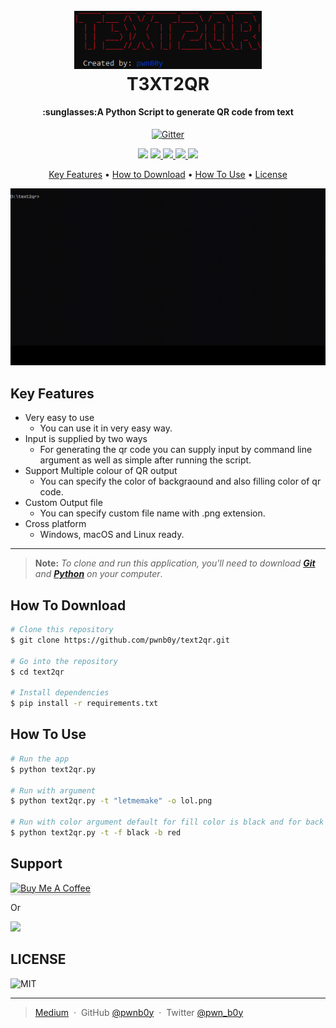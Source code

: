 
<h1 align="center">
  <br>
  <a href="http://www.amitmerchant.com/electron-markdownify"><img src="Images/logo.png" alt="logo" width="300"></a>
  <br>
  T3XT2QR
  <br>
</h1>

<h4 align="center">:sunglasses:A Python Script to generate QR code from text</h4>

<p align="center">
  <a href="https://www.python.org/">
    <img src="https://forthebadge.com/images/badges/made-with-python.svg"
         alt="Gitter">
  </a>
  </p>
  <p align="center">
  <a href="https://github.com/pwnb0y/text2qr/blob/main/LICENSE"><img src="https://badgen.net/pypi/license/pip/"></a>
  <a href="https://twitter.com/pwn_b0y">
      <img src="https://badgen.net/badge/icon/twitter?icon=twitter&label">
  </a>
  <a href="https://www.linkedin.com/in/vickyaryan/">
    <img src="https://badgen.net/badge/icon/linkedin?icon=linkedin&label">
  </a>
   </a>
  <a href="https://pwnb0y.medium.com/">
    <img src="https://badgen.net/badge/icon/medium?icon=medium&label">
  </a>
   <a href="">
    <img src="https://img.shields.io/github/release/Naereen/StrapDown.js.svg">
  </a>
</p>

<p align="center">
  <a href="#key-features">Key Features</a> •
   <a href="#how-to-download">How to Download</a> •
  <a href="#how-to-use">How To Use</a> •
  <a href="#license">License</a>
</p>

![screenshot](Images/help.gif)

## Key Features

* Very easy to use
  - You can use it in very easy way.
* Input is supplied by two ways
  - For generating the qr code you can supply input by command line argument as well as simple after running the script.
* Support Multiple colour of QR output
  - You can specify the color of backgraound and also filling color of qr code.
* Custom Output file
  - You can specify custom file name with .png extension.
* Cross platform
   - Windows, macOS and Linux ready.
---
> **Note:** 
> _To clone and run this application, you'll need to download **[Git](https://git-scm.com)** and **[Python](https://python.org/)** on your computer_.  
## How To Download

```bash
# Clone this repository
$ git clone https://github.com/pwnb0y/text2qr.git

# Go into the repository
$ cd text2qr

# Install dependencies
$ pip install -r requirements.txt
```

## How To Use

```bash
# Run the app
$ python text2qr.py

# Run with argument
$ python text2qr.py -t "letmemake" -o lol.png

# Run with color argument default for fill color is black and for back is white
$ python text2qr.py -t -f black -b red

```

## Support

<a href="https://www.buymeacoffee.com/pwnb0y" target="blank"><img src="https://www.buymeacoffee.com/assets/img/custom_images/purple_img.png" alt="Buy Me A Coffee" style="height: 41px !important;width: 174px !important;box-shadow: 0px 3px 2px 0px rgba(190, 190, 190, 0.5) !important;-webkit-box-shadow: 0px 3px 2px 0px rgba(190, 190, 190, 0.5) !important;" ></a>

<p>Or</p> 

<a href="https://www.patreon.com/join/pwnb0y" target="blank">
	<img src="https://c5.patreon.com/external/logo/become_a_patron_button@2x.png" width="160">
</a>

## LICENSE

![MIT]('https://github.com/pwnb0y/text2qr/blob/main/LICENSE')

---

> [Medium](https://pwnb0y.medium.com) &nbsp;&middot;&nbsp;
> GitHub [@pwnb0y](https://github.com/pwnb0y) &nbsp;&middot;&nbsp;
> Twitter [@pwn_b0y](https://twitter.com/pwn_b0y)

